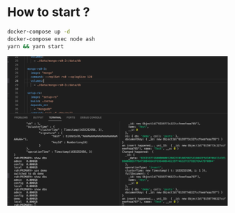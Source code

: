 # How to start ?

```bash
docker-compose up -d
docker-compose exec node ash
yarn && yarn start
```

![Demo](./done.jpg)
